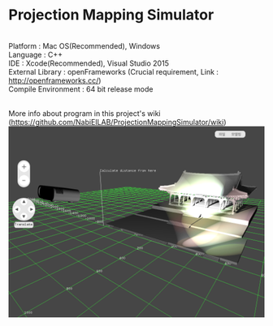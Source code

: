 # Projection Mapping Simulator

<br>Platform : Mac OS(Recommended), Windows
<br>Language : C++
<br>IDE : Xcode(Recommended), Visual Studio 2015
<br>External Library : openFrameworks (Crucial requirement, Link : http://openframeworks.cc/)
<br>Compile Environment : 64 bit release mode

<br>More info about program in this project's wiki (https://github.com/NabiEILAB/ProjectionMappingSimulator/wiki)
<br><img src="wiki/home/screenshot01.png"></img></br>
